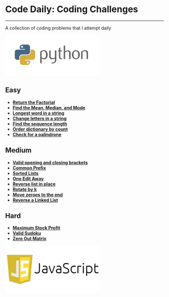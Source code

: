 # **Code Daily: Coding Challenges**
---
A collection of coding problems that I attempt daily

<img src="Python/python.png" alt="drawing" width="300"/>

## **Easy**

*  **[Return the Factorial](/Python/factorial.py)**
*  **[Find the Mean, Median, and Mode](/Python/mean_median_mode.py)**
*  **[Longest word in a string](/Python/largest_word.py)**
*  **[Change letters in a string](/Python/change_letters.py)**
*  **[Find the sequence length](/Python/sequence_length.py)**
*  **[Order dictionary by count](/Python/dictionary_count.py)**
*  **[Check for a palindrone](/Python/palindrome.py)**


## **Medium**

*  **[Valid opening and closing brackets](/Python/valid_parathesis.py)**
*  **[Common Prefix](/Python/common_prefix.py)**
*  **[Sorted Lists](/Python/sort_lists.py)**
*  **[One Edit Away](/Python/one_edit.py)**
*  **[Reverse list in place](/Python/reverse_inplace.py)**
*  **[Rotate by k](/Python/rotate_k.py)**
*  **[Move zeroes to the end](/Python/move_zeros.py)**
*  **[Reverse a Linked List](/Python/reverse_linked_list.py)**

## **Hard**

*  **[Maximum Stock Profit](/Python/stock_profit.py)**
*  **[Valid Sudoku](/Python/sudoku.py)**
*  **[Zero Out Matrix](/Python/zero_matrix.py)**

<img src="JavaScript/javascript-logo.png" alt="drawing" width="300"/>
